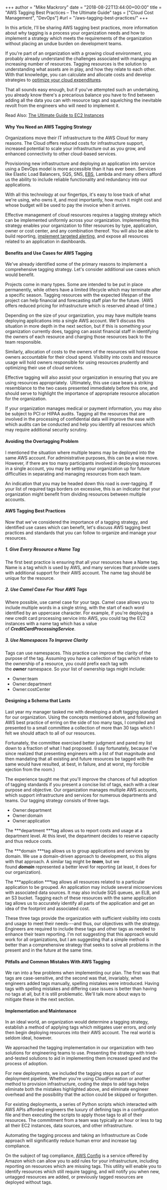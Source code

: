 +++
author = "Mike Mackrory"
date = "2018-08-22T13:44:00+00:00"
title = "AWS Tagging Best Practices – The Ultimate Guide"
tags = ["Cloud Cost Management", "DevOps"]
#url = "/aws-tagging-best-practices/"
+++

In this article, I'll be sharing AWS tagging best practices, more information about why tagging is a process your organization needs and how to implement a strategy which meets the requirements of the organization without placing an undue burden on development teams.

If you're part of an organization with a growing cloud environment, you probably already understand the challenges associated with managing an increasing number of resources. Tagging resources is the solution to understanding what assets are in play, and how they relate to each other. With that knowledge, you can calculate and allocate costs and develop strategies to [optimize your cloud expenditures](https://www.metricly.com/category/cloud-cost-management).

That all sounds easy enough, but if you've attempted such an undertaking, you already know there's a precarious balance you have to find between adding all the data you can with resource tags and squelching the inevitable revolt from the engineers who will need to implement it.

Read Also: [The Ultimate Guide to EC2 Instances](https://www.metricly.com/ec2-instances/)

#### **Why You Need an AWS Tagging Strategy**

Organizations move their IT infrastructure to the AWS Cloud for many reasons. The Cloud offers reduced costs for infrastructure support, increased potential to scale your infrastructure out as you grow, and enhanced connectivity to other cloud-based services.

Provisioning new infrastructure and deploying an application into service using a DevOps model is more accessible than it has ever been. Services like Elastic Load Balancers, SQS, SNS, [EBS](https://www.metricly.com/iops-calculator-for-ebs-volumes), Lambda and many others afford us the ability to include reliable functionality and redundancy into our applications.

With all this technology at our fingertips, it's easy to lose track of what we're using, who owns it, and most importantly, how much it might cost and whose budget will be used to pay the invoice when it arrives.

Effective management of cloud resources requires a tagging strategy which can be implemented uniformly across your organization. Implementing this strategy enables your organization to filter resources by type, application, owner or cost center, and any combination thereof. You will also be able to build reporting, [implement targeted alerting](https://www.metricly.com/alert-noise-blog), and expose all resources related to an application in dashboards.

#### **Benefits and Use Cases for AWS Tagging**

We've already identified some of the primary reasons to implement a comprehensive tagging strategy. Let's consider additional use cases which would benefit.

Projects come in many types. Some are intended to be put in place permanently, while others have a limited lifecycle which may terminate after a specific season. Tagging resources with the expected lifespan of the project can help financial and forecasting staff plan for the future. (AWS offers reduced pricing for infrastructure which is reserved ahead of time.)

Depending on the size of your organization, you may have multiple teams deploying applications into a single AWS account. We'll discuss this situation in more depth in the next section, but if this is something your organization currently does, tagging can assist financial staff in identifying the owners of each resource and charging those resources back to the team responsible.

Similarly, allocation of costs to the owners of the resources will hold those owners accountable for their cloud spend. Visibility into costs and resource usage will hold owners responsible for using resources prudently and optimizing their use of cloud services.

Effective tagging will also assist your organization in ensuring that you are using resources appropriately.  Ultimately, this use case bears a striking resemblance to the two cases presented immediately before this one, and should serve to highlight the importance of appropriate resource allocation for the organization.

If your organization manages medical or payment information, you may also be subject to PCI or HIPAA audits. Tagging all the resources that are involved in the processing of confidential data will improve the ease with which audits can be conducted and help you identify all resources which may require additional security scrutiny.

#### **Avoiding the Overtagging Problem**

I mentioned the situation where multiple teams may be deployed into the same AWS account. For administrative purposes, this can be a wise move. However, if there are too many participants involved in deploying resources in a single account, you may be setting your organization up for future difficulties in separating and managing resources from each team.

An indication that you may be headed down this road is over-tagging. If your list of required tags borders on excessive, this is an indicator that your organization might benefit from dividing resources between multiple accounts.

#### **AWS Tagging Best Practices**

Now that we've considered the importance of a tagging strategy, and identified use cases which can benefit, let's discuss AWS tagging best practices and standards that you can follow to organize and manage your resources.

##### 1\. Give Every Resource a Name Tag

The first best practice is ensuring that all your resources have a Name tag. Name is a tag which is used by AWS, and many services that provide users with additional support for their AWS account. The name tag should be unique for the resource.

##### 2\. Use Camel Case For Your AWS Tags

Where possible, use camel case for your tags. Camel case allows you to include multiple words in a single string, with the start of each word identified by an uppercase character. For example, if you're deploying a new credit card processing service into AWS, you could tag the EC2 instances with a name tag which has a value of ***CreditCardProcessingService***.

##### 3\. Use Namespaces To Improve Clarity

Tags can use namespaces. This practice can improve the clarity of the purpose of the tag. Assuming you have a collection of tags which relate to the ownership of a resource, you could prefix each tag with the ***owner*** namespace. So your list of ownership tags might include:

-   Owner:team
-   Owner:department
-   Owner:costCenter

#### **Designing a Schema that Lasts**

Last year my manager tasked me with developing a draft tagging standard for our organization. Using the concepts mentioned above, and following an AWS best practice of erring on the side of too many tags, I compiled and presented to a small committee a collection of more than 30 tags which I felt we should attach to all of our resources.

Fortunately, the committee exercised better judgment and pared my list down to a fraction of what I had proposed. (I say fortunately, because I've since realized that presenting engineers with a list of that magnitude and then mandating that all existing and future resources be tagged with the same would have resulted, at best, in failure, and at worst, my forcible ejection from the room.)

The experience taught me that you'll improve the chances of full adoption of tagging standards if you present a concise list of tags, each with a clear purpose and objective. Our organization manages multiple AWS accounts, which support infrastructure and services for numerous departments and teams. Our tagging strategy consists of three tags.

-   Owner:department
-   Owner:domain
-   Owner:application

The ***department ***tag allows us to report costs and usage at a department level. At this level, the department decides to reserve capacity and thus reduce costs.

The ***domain ***tag allows us to group applications and services by domain. We use a domain-driven approach to development, so this aligns with that approach. A similar tag might be ***team***, but we found ***domain*** represented a better level for reporting (at least, it does for our organization).

The ***application ***tag allows all resources related to a particular application to be grouped. An application may include several microservices with associated data sources. It may also include SQS queues, an ELB, and an S3 bucket. Tagging each of these resources with the same application tag allows us to accurately identify all parts of the application and get an idea of the footprint and associated cost.

These three tags provide the organization with sufficient visibility into costs and usage to meet their needs---and thus, our objectives with the strategy. Engineers are required to include these tags and other tags as needed to enhance their team reporting. I'm not suggesting that this approach would work for all organizations, but I am suggesting that a simple method is better than a comprehensive strategy that seeks to solve all problems in the present and in the future at the same time.

#### **Pitfalls and Common Mistakes With AWS Tagging**

We ran into a few problems when implementing our plan. The first was that tags are case-sensitive, and the second was that, invariably, when engineers added tags manually, spelling mistakes were introduced. Having tags with spelling mistakes and differing case issues is better than having no tags at all, but it is still problematic. We'll talk more about ways to mitigate these in the next section.

#### **Implementation and Maintenance**

In an ideal world, an organization would determine a tagging strategy, establish a method of applying tags which mitigates user errors, and only then begin deploying resources into their AWS account. The real world is seldom ideal, however.

We approached the tagging implementation in our organization with two solutions for engineering teams to use. Presenting the strategy with tried-and-tested solutions to aid in implementing them increased speed and the process of adoption.

For new deployments, we included the tagging steps as part of our deployment pipeline. Whether you're using CloudFormation or another method to provision infrastructure, coding the steps to add tags helps eliminate both the mistakes highlighted above, and eliminate engineer overhead and the possibility that the action could be skipped or forgotten.

For existing deployments, a series of Python scripts which interacted with AWS APIs afforded engineers the luxury of defining tags in a configuration file and then executing the scripts to apply those tags to all of their resources. The commitment from a team was typically an hour or less to tag all their EC2 instances, data sources, and other infrastructure.

Automating the tagging process and taking an Infrastructure as Code approach will significantly reduce human error and increase tag compliance.

On the subject of tag compliance, [AWS Config](https://aws.amazon.com/config/) is a service offered by Amazon which can allow you to add rules for your infrastructure, including reporting on resources which are missing tags. This utility will enable you to identify resources which still require tagging, and will notify you when new, untagged resources are added, or previously tagged resources are deployed without tags.